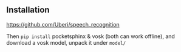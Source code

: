## Installation
https://github.com/Uberi/speech_recognition

Then `pip install` pocketsphinx & vosk (both can work offline), and download a vosk model, unpack it under `model/`

